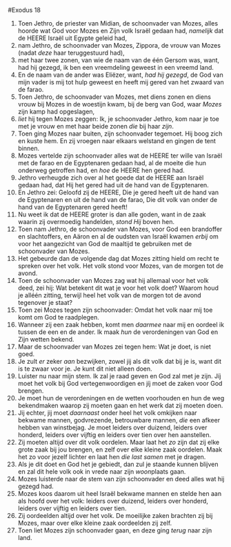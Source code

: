 #Exodus 18
1. Toen Jethro, de priester van Midian, de schoonvader van Mozes, alles hoorde wat God voor Mozes en Zijn volk Israël gedaan had, *namelijk* dat de HEERE Israël uit Egypte geleid had,
2. nam Jethro, de schoonvader van Mozes, Zippora, de vrouw van Mozes (nadat *deze* haar teruggestuurd had),
3. met haar twee zonen, van wie de naam van de één Gersom was, want, had hij gezegd, ik ben een vreemdeling geweest in een vreemd land.
4. En de naam van de ander was Eliëzer, want, *had hij gezegd*, de God van mijn vader is mij tot hulp geweest en heeft mij gered van het zwaard van de farao.
5. Toen Jethro, de schoonvader van Mozes, met diens zonen en diens vrouw bij Mozes in de woestijn kwam, bij de berg van God, waar *Mozes* zijn kamp had opgeslagen,
6. *liet* hij tegen Mozes zeggen: Ik, je schoonvader Jethro, kom naar je toe met je vrouw en met haar beide zonen *die* bij haar *zijn*.
7. Toen ging Mozes naar buiten, zijn schoonvader tegemoet. Hij boog zich en kuste hem. En zij vroegen naar elkaars welstand en gingen de tent binnen.
8. Mozes vertelde zijn schoonvader alles wat de HEERE ter wille van Israël met de farao en de Egyptenaren gedaan had, al de moeite die hun onderweg getroffen had, en *hoe* de HEERE hen gered had.
9. Jethro verheugde zich over al het goede dat de HEERE aan Israël gedaan had, dat Hij het gered had uit de hand van de Egyptenaren.
10. En Jethro zei: Geloofd zij de HEERE, Die je gered heeft uit de hand van de Egyptenaren en uit de hand van de farao, Die dit volk van onder de hand van de Egyptenaren gered heeft!
11. Nu weet ik dat de HEERE groter is dan alle goden, want in de zaak waarin zij overmoedig handelden, *stond Hij* boven hen.
12. Toen nam Jethro, de schoonvader van Mozes, voor God een brandoffer en slachtoffers, en Aäron en al de oudsten van Israël kwamen *erbij* om voor het aangezicht van God de maaltijd te gebruiken met de schoonvader van Mozes.
13. Het gebeurde dan de volgende dag dat Mozes zitting hield om recht te spreken over het volk. Het volk stond voor Mozes, van de morgen tot de avond.
14. Toen de schoonvader van Mozes zag wat hij allemaal voor het volk deed, zei hij: Wat betekent dit wat je voor het volk doet? Waarom houd je alléén zitting, terwijl heel het volk van de morgen tot de avond tegenover je staat?
15. Toen zei Mozes tegen zijn schoonvader: Omdat het volk naar mij toe komt om God te raadplegen.
16. Wanneer zij een zaak hebben, komt men *daarmee* naar mij en oordeel ik tussen de een en de ander. Ik maak *hun* de verordeningen van God en Zijn wetten bekend.
17. Maar de schoonvader van Mozes zei tegen hem: Wat je doet, is niet goed.
18. Je zult *er* zeker *aan* bezwijken, zowel jij als dit volk dat bij je is, want dit is te zwaar voor je. Je kunt dit niet alleen doen.
19. Luister nu naar mijn stem. Ik zal je raad geven en God zal met je zijn. Jíj moet het volk bij God vertegenwoordigen en jíj moet de zaken voor God brengen.
20. Je moet hun de verordeningen en de wetten voorhouden en hun de weg bekendmaken waarop zij moeten gaan en het werk dat zij moeten doen.
21. Jij echter, jij moet *daarnaast* onder heel het volk omkijken naar bekwame mannen, godvrezende, betrouwbare mannen, *die* een afkeer hebben van winstbejag. Je moet leiders over duizend, leiders over honderd, leiders over vijftig en leiders over tien over hen aanstellen.
22. Zij moeten altijd over dit volk oordelen. Maar laat het *zo* zijn dat zij elke grote zaak bij jou brengen, en zelf over elke kleine zaak oordelen. Maak het zo voor jezelf lichter en laat hen *die last samen* met je dragen.
23. Als je dit doet en God het je gebiedt, dan zul je staande kunnen blijven en zal dit hele volk ook in vrede naar zijn *woon*plaats gaan.
24. Mozes luisterde naar de stem van zijn schoonvader en deed alles wat hij gezegd had.
25. Mozes koos daarom uit heel Israël bekwame mannen en stelde hen aan als hoofd over het volk: leiders over duizend, leiders over honderd, leiders over vijftig en leiders over tien.
26. Zij oordeelden altijd over het volk. De moeilijke zaken brachten zij bij Mozes, maar over elke kleine zaak oordeelden zij zelf.
27. Toen liet Mozes zijn schoonvader gaan, en deze ging *terug* naar zijn land.
